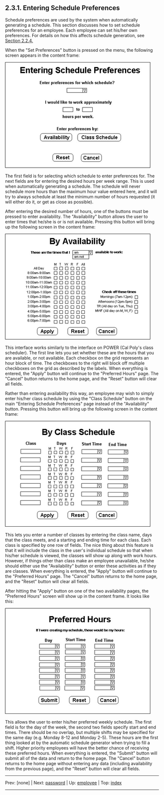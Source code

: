 ## 2.3.1. Entering Schedule Preferences

Schedule preferences are used by the system when automatically generating a schedule. This section discusses how to set schedule preferences for an employee. Each employee can set his/her own preferences. For details on how this affects schedule generation, see [Section 2.2.4.](../administrator/generating.md)

When the "Set Preferences" button is pressed on the menu, the following screen appears in the content frame:

![](images/enter-prefs.jpg)

The first field is for selecting which schedule to enter preferences for. The next fields are for entering the desired hours per week range. This is used when automatically generating a schedule. The schedule will never schedule more hours than the maximum hour value entered here, and it will try to always schedule at least the minimum number of hours requested (it will either do it, or get as close as possible).

After entering the desired number of hours, one of the buttons must be pressed to enter availability. The "Availability" button allows the user to enter times that he/she is or is not available. Pressing this button will bring up the following screen in the content frame:

![](images/availability.jpg)

This interface works similarly to the interface on POWER (Cal Poly's class scheduler). The first line lets you set whether these are the hours that you are available, or not available. Each checkbox on the grid represents an hour block of time. The checkboxes to the right will block off multiple checkboxes on the grid as described by the labels. When everything is entered, the "Apply" button will continue to the "Preferred Hours" page. The "Cancel" button returns to the home page, and the "Reset" button will clear all fields.

Rather than entering availability this way, an employee may wish to simply enter his/her class schedule by using the "Class Schedule" button on the main "Entering Schedule Preferences" page instead of the "Availability" button. Pressing this button will bring up the following screen in the content frame:

![](images/class-schedule.jpg)

This lets you enter a number of classes by entering the class name, days that the class meets, and a starting and ending time for each class. Each class is specified by one row of fields. The nice thing about this feature is that it will include the class in the user's individual schedule so that when his/her schedule is viewed, the classes will show up along with work hours. However, if things other than class make an employee unavailable, he/she should either use the "Availability" button or enter these activities as if they are classes. When everything is entered, the "Apply" button will continue to the "Preferred Hours" page. The "Cancel" button returns to the home page, and the "Reset" button will clear all fields.

After hitting the "Apply" button on one of the two availability pages, the "Preferred Hours" screen will show up in the content frame. It looks like this:

![](images/preferred-hours.jpg)

This allows the user to enter his/her preferred weekly schedule. The first field is for the day of the week, the second two fields specify start and end times. There should be no overlap, but multiple shifts may be specified for the same day (e.g. Monday 8-12 and Monday 2-5). These hours are the first thing looked at by the automatic schedule generator when trying to fill a shift. Higher priority employees will have the better chance of receiving these preferred hours. When everything is entered, the "Submit" button will submit all of the data and return to the home page. The "Cancel" button returns to the home page without entering any data (including availability from the previous page), and the "Reset" button will clear all fields.

* * *
Prev: \[none] | Next: [password](password.md) | Up: [employee](employee.md) | Top: [index](../../index.md)
* * *
